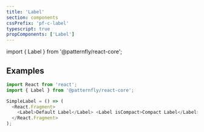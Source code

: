 ```yaml
---
title: 'Label'
section: components
cssPrefix: 'pf-c-label'
typescript: true
propComponents: ['Label']
---
```


import { Label } from '@patternfly/react-core';

## Examples
```js title=Simple-label
import React from 'react';
import { Label } from '@patternfly/react-core';

SimpleLabel = () => (
  <React.Fragment>
    <Label>Default Label</Label> <Label isCompact>Compact Label</Label>
  </React.Fragment>
);
```
